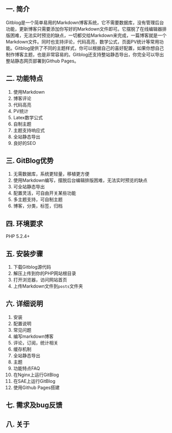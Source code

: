 ## 一. 简介 ##
Gitblog是一个简单易用的Markdown博客系统，它不需要数据库，没有管理后台功能，更新博客只需要添加你写好的Markdown文件即可。它摆脱了在线编辑器排版困难，无法实时预览的缺点，一切都交给Markdown来完成，一篇博客就是一个Markdown文件。同时也支持评论，代码高亮，数学公式，页面PV统计等常用功能。Gitblog提供了不同的主题样式，你可以根据自己的喜好配置，如果你想自己制作博客主题，也是非常容易的。Gitblog还支持整站静态导出，你完全可以导出整站静态网页部署到Github Pages。

## 二. 功能特点 ##

1. 使用Markdown
2. 博客评论
3. 代码高亮
4. PV统计
5. Latex数学公式
6. 自制主题
7. 主题支持响应式
8. 全站静态导出
9. 良好的SEO

## 三. GitBlog优势 ##

1. 无需数据库，系统更轻量，移植更方便
2. 使用Markdown编写，摆脱后台编辑排版困难，无法实时预览的缺点
3. 可全站静态导出
4. 配置灵活，可自由开关某些功能
5. 多主题支持，可自制主题
6. 博客，分类，标签，归档

## 四. 环境要求 ##

PHP 5.2.4+

## 五. 安装步骤 ##

1. 下载Gitblog源代码
2. 解压上传到你的PHP网站根目录
3. 打开浏览器，访问网站首页
4. 上传Markdown文件到`posts`文件夹

## 六. 详细说明 ##

1. 安装
2. 配置说明
3. 常见问题
4. 编写markdown博客
5. 评论，订阅，统计相关
6. 缓存机制
7. 全站静态导出
8. 主题
9. 功能特点FAQ
10. 在Nginx上运行GitBlog
10. 在SAE上运行GitBlog
11. 使用Github Pages搭建

## 七. 需求及bug反馈 ##

## 八. 关于 ##


